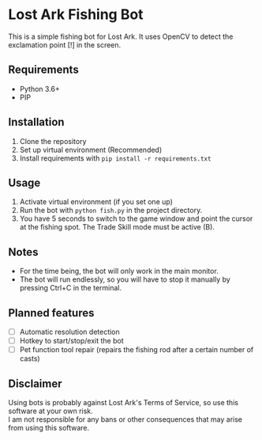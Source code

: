 # Lost Ark Fishing Bot

This is a simple fishing bot for Lost Ark. It uses OpenCV to detect the exclamation point [!] in the screen.

## Requirements
- Python 3.6+
- PIP

## Installation
1. Clone the repository
2. Set up virtual environment (Recommended)
3. Install requirements with `pip install -r requirements.txt`

## Usage
1. Activate virtual environment (if you set one up)
2. Run the bot with `python fish.py` in the project directory.
3. You have 5 seconds to switch to the game window and point the cursor at the fishing spot. The Trade Skill mode must be active (B).

## Notes
- For the time being, the bot will only work in the main monitor.
- The bot will run endlessly, so you will have to stop it manually by pressing Ctrl+C in the terminal.

## Planned features
- [ ] Automatic resolution detection
- [ ] Hotkey to start/stop/exit the bot
- [ ] Pet function tool repair (repairs the fishing rod after a certain number of casts)

## Disclaimer
Using bots is probably against Lost Ark's Terms of Service, so use this software at your own risk.  
I am not responsible for any bans or other consequences that may arise from using this software.


